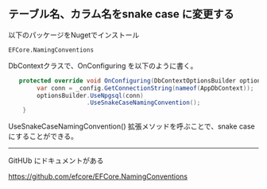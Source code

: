 ## テーブル名、カラム名をsnake case に変更する

以下のパッケージをNugetでインストール

```
EFCore.NamingConventions
```

DbContextクラスで、OnConfiguring を以下のように書く。

```c#
   protected override void OnConfiguring(DbContextOptionsBuilder optionsBuilder) {
        var conn = _config.GetConnectionString(nameof(AppDbContext));
        optionsBuilder.UseNpgsql(conn)
                      .UseSnakeCaseNamingConvention();
    }
```        
        
UseSnakeCaseNamingConvention() 拡張メソッドを呼ぶことで、snake case にすることができる。

----
GitHUb にドキュメントがある

https://github.com/efcore/EFCore.NamingConventions


